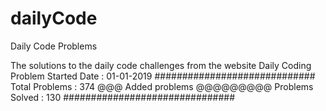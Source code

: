 # dailyCode
Daily Code Problems


The solutions to the daily code challenges from the website Daily Coding Problem
Started Date : 01-01-2019
#############################
Total Problems : 374
@@@ Added problems  @@@@@@@@@
Problems  Solved : 130
###############################
